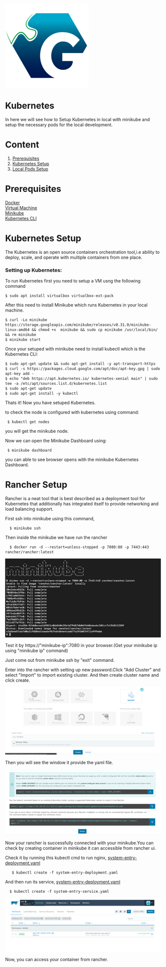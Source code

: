![Logo](https://github.com/TharaniRajan/Geppetto-local-K8s/blob/master/docs/GeppettoIcon.png?raw=true"Logo")

# Kubernetes<br/>
   In here we will see how to Setup Kubernetes in local with minikube and setup the necessary pods for the local development.

# Content
1. [Prerequisites](#prerequisites)
1. [Kubernetes Setup](#kubernetes-setup)
1. [Local Pods Setup](https://github.com/TharaniRajan/Geppetto-local-K8s/blob/master/docs/local_pods.md)


# Prerequisites<br/> 
   [Docker](https://docs.docker.com/install/) <br/> 
   [Virtual Machine](https://www.virtualbox.org/wiki/Downloads) <br/> 
   [Minikube](https://kubernetes.io/docs/tasks/tools/install-minikube/) <br/> 
   [Kubernetes CLI](https://kubernetes.io/docs/tasks/tools/install-kubectl/) <br/> 
  
  
# Kubernetes Setup
  The Kubernetes is an open source containers orchestration tool,i.e ability to deploy, scale, and operate with multiple containers from one place.
  
### Setting up Kubernetes:<br/>
  To run Kubernetes first you need to setup a VM usng the following command
   
    $ sudo apt install virtualbox virtualbox-ext-pack 
            
  After this need to install Minikube which runs Kubernetes in your local machine.
 
    $ curl -Lo minikube https://storage.googleapis.com/minikube/releases/v0.31.0/minikube-linux-amd64 && chmod +x  minikube && sudo cp minikube /usr/local/bin/ && rm minikube
    $ minikube start
            
 Once your setuped with minikube need to install kubectl which is the Kubernetes CLI:

    $ sudo apt-get update && sudo apt-get install -y apt-transport-https
    $ curl -s https://packages.cloud.google.com/apt/doc/apt-key.gpg | sudo apt-key add -
    $ echo "deb https://apt.kubernetes.io/ kubernetes-xenial main" | sudo tee -a /etc/apt/sources.list.d/kubernetes.list
    $ sudo apt-get update
    $ sudo apt-get install -y kubectl

 Thats it! Now you have setuped Kubernetes.
 
  to check the node is configured with kubernetes using command:
  
     $ kubectl get nodes
     
  you will get the minikube node.
   

  Now we can open the Minikube Dashboard using:
     
     $ minikube dashboard
  
  you can able to see browser opens with the minikube Kubernetes Dashboard. 
  
  # Rancher Setup
  
   Rancher is a neat tool that is best described as a deployment tool for Kubernetes that additionally has integrated itself    to provide networking and load balancing support.
   
   First ssh into minikube using this command,
   
      $ minikube ssh
      
   Then inside the minikube we have run the rancher
   
      $ docker run -d --restart=unless-stopped -p 7080:80 -p 7443:443 rancher/rancher:latest
      
   ![minikube](https://github.com/TharaniRajan/Geppetto-local-K8s/blob/master/docs/images/minikube.png?raw=true"minikube")  
      
   Test it by https://"minikube-ip":7080 in your browser.(Get your minikube ip using "minikube ip" command)
   
   Just come out from minikube ssh by "exit" command.
   
   Enter into the rancher with setting up new password.Click "Add Cluster" and select "Import" to import existing cluster.
   And then create cluster name and click create.
   
   ![Importcluster](https://github.com/TharaniRajan/Geppetto-local-K8s/blob/master/docs/images/importcluster.png?raw=true"Importcluster")
   
   Then you will see the window it provide the yaml file.
   
   ![cluster](https://github.com/TharaniRajan/Geppetto-local-K8s/blob/master/docs/images/cluster.png?raw=true"cluster")
   
   Now your rancher is successfully connected with your minikube.You can check by creating container in minikube it can accessible from rancher ui.
   
   Check it by running this kubectl cmd to run nginx, [system-entry-deployment.yaml](https://github.com/TharaniRajan/Geppetto-local-K8s/blob/master/system-entry-pod/system-entry-deployment.yaml)
   
       $ kubectl create -f system-entry-deployment.yaml
       
   And then run its service, [system-entry-deployment.yaml](https://github.com/TharaniRajan/Geppetto-local-K8s/blob/master/system-entry-pod/system-entry-service.yaml)
   
      $ kubectl create -f system-entry-service.yaml
   
   ![rancher-cluster](https://github.com/TharaniRajan/Geppetto-local-K8s/blob/master/docs/images/rancher%20cluster.png?raw=true"rancher-cluster")
   
   Now, you can access your container from rancher.
   
   
  
